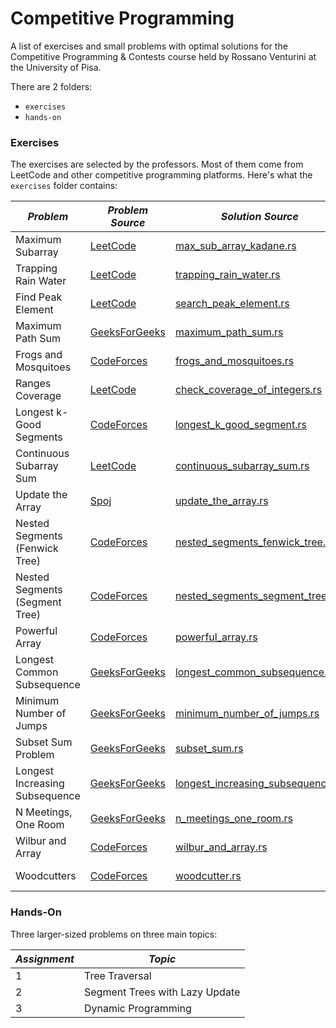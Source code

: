 # Competitive Programming

A list of exercises and small problems with optimal solutions for the Competitive Programming & Contests course held by Rossano Venturini at the University of Pisa.

There are 2 folders:
- `exercises`
- `hands-on`

### Exercises

The exercises are selected by the professors. Most of them come from LeetCode and other competitive programming platforms. Here's what the `exercises` folder contains:

| *Problem* | *Problem Source* | *Solution Source* | *Difficulty* | *Topic/Paradigm* |
|------------|------------------|-------------------|--------------|------------------|
| Maximum Subarray | [LeetCode](https://leetcode.com/problems/maximum-subarray "Maximum-Subarray") | [max_sub_array_kadane.rs](https://github.com/leonardocrociani/Competitive-Programming/blob/main/exercises/max_sub_array_kadane.rs) | Medium | Other |
| Trapping Rain Water | [LeetCode](https://leetcode.com/problems/trapping-rain-water) | [trapping_rain_water.rs](https://github.com/leonardocrociani/Competitive-Programming/blob/main/exercises/trapping_rain_water.rs) | Hard | Other |
| Find Peak Element | [LeetCode](https://leetcode.com/problems/find-peak-element/) | [search_peak_element.rs](https://github.com/leonardocrociani/Competitive-Programming/blob/main/exercises/search_peak_element.rs) | Medium | Binary Search |
| Maximum Path Sum | [GeeksForGeeks](https://www.geeksforgeeks.org/problems/maximum-path-sum/1) | [maximum_path_sum.rs](https://github.com/leonardocrociani/Competitive-Programming/blob/main/exercises/maximum_path_sum.rs) | Hard | Generic Trees |
| Frogs and Mosquitoes | [CodeForces](https://codeforces.com/contest/609/problem/F?locale=en) | [frogs_and_mosquitoes.rs](https://github.com/leonardocrociani/Competitive-Programming/blob/main/exercises/frogs_and_mosquitoes.rs) | N/A | Binary Search Tree |
| Ranges Coverage | [LeetCode](https://leetcode.com/problems/check-if-all-the-integers-in-a-range-are-covered/) | [check_coverage_of_integers.rs](https://github.com/leonardocrociani/Competitive-Programming/blob/main/exercises/check_coverage_of_integers.rs) | Easy | Sweep Line |
| Longest k-Good Segments | [CodeForces](https://codeforces.com/contest/616/problem/D?locale=en) | [longest_k_good_segment.rs](https://github.com/leonardocrociani/Competitive-Programming/blob/main/exercises/longest_k_good_segment.rs) | N/A | Sweep Line |
| Continuous Subarray Sum | [LeetCode](https://leetcode.com/problems/continuous-subarray-sum/description/) | [continuous_subarray_sum.rs](https://github.com/leonardocrociani/Competitive-Programming/blob/main/exercises/continuous_subarray_sum.rs) | Medium | Prefix Sums |
| Update the Array | [Spoj](https://www.spoj.com/problems/UPDATEIT/) | [update_the_array.rs](https://github.com/leonardocrociani/Competitive-Programming/blob/main/exercises/update_the_array.rs) | N/A | Fenwick Tree |
| Nested Segments (Fenwick Tree) | [CodeForces](https://codeforces.com/problemset/problem/652/D?locale=en) | [nested_segments_fenwick_tree.rs](https://github.com/leonardocrociani/Competitive-Programming/blob/main/exercises/nested_segments_fenwick_tree.rs) | N/A | Fenwick Tree |
| Nested Segments (Segment Tree) | [CodeForces](https://codeforces.com/problemset/problem/652/D?locale=en) | [nested_segments_segment_tree.rs](https://github.com/leonardocrociani/Competitive-Programming/blob/main/exercises/nested_segments_segment_tree.rs) | N/A | Segment Tree |
| Powerful Array | [CodeForces](https://codeforces.com/contest/86/problem/D) | [powerful_array.rs](https://github.com/leonardocrociani/Competitive-Programming/blob/main/exercises/powerful_array.rs) | N/A | Mo's Algorithm |
| Longest Common Subsequence | [GeeksForGeeks](https://practice.geeksforgeeks.org/problems/longest-common-subsequence/0) | [longest_common_subsequence.rs](https://github.com/leonardocrociani/Competitive-Programming/blob/main/exercises/longest_common_subsequence.rs) | Medium | Dynamic Programming |
| Minimum Number of Jumps | [GeeksForGeeks](https://www.geeksforgeeks.org/problems/minimum-number-of-jumps-1587115620/1) | [minimum_number_of_jumps.rs](https://github.com/leonardocrociani/Competitive-Programming/blob/main/exercises/minimum_number_of_jumps.rs) | Medium | Dynamic Programming |
| Subset Sum Problem | [GeeksForGeeks](https://www.geeksforgeeks.org/problems/subset-sum-problem2014/1) | [subset_sum.rs](https://github.com/leonardocrociani/Competitive-Programming/blob/main/exercises/subset_sum.rs) | Medium | Dynamic Programming |
| Longest Increasing Subsequence | [GeeksForGeeks](https://www.geeksforgeeks.org/problems/longest-increasing-subsequence-1587115620/1) | [longest_increasing_subsequence.rs](https://github.com/leonardocrociani/Competitive-Programming/blob/main/exercises/longest_increasing_subsequence.rs) | Medium | Dynamic Programming |
| N Meetings, One Room | [GeeksForGeeks](https://www.geeksforgeeks.org/problems/n-meetings-in-one-room-1587115620/1) | [n_meetings_one_room.rs](https://github.com/leonardocrociani/Competitive-Programming/blob/main/exercises/n_meetings_one_room.rs) | Easy | Greedy Algorithms |
| Wilbur and Array | [CodeForces](https://codeforces.com/problemset/problem/596/B?locale=en) | [wilbur_and_array.rs](https://github.com/leonardocrociani/Competitive-Programming/blob/main/exercises/wilbur_and_array.rs) | N/A | Greedy Algorithms |
| Woodcutters | [CodeForces](https://codeforces.com/contest/545/problem/C?locale=en) | [woodcutter.rs](https://github.com/leonardocrociani/Competitive-Programming/blob/main/exercises/woodcutter.rs) | N/A | Greedy Algorithms |

### Hands-On

Three larger-sized problems on three main topics:

| *Assignment* | *Topic* |
|--------------|---------|
| 1 | Tree Traversal |
| 2 | Segment Trees with Lazy Update |
| 3 | Dynamic Programming |
